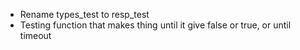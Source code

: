 - Rename types_test to resp_test
- Testing function that makes thing until it give false or true, or until timeout
